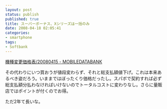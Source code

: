 ```yaml
---
layout: post
status: publish
published: true
title: スーパーボーナス、Xシリーズは一括のみ
date: 2008-04-18 02:05:41
categories:
- smartphone
tags:
- Softbank
---
```

<a href="http://mobiledatabank.jp/index.php?%B5%A1%BC%EF%CA%D1%B9%B9%B2%C1%B3%CA%C9%BD%2F20080415">機種変更価格表/20080415 - MOBILEDATABANK</a>

その代わりにいつ買おうが値段変わらず、それと総支払額値下げ。これは本来あるべき姿だろう。いままではぼったくり価格だったし。スパボで契約すれば必ず総支払額分払わなければいけないのでトータルコストに変わりなし。さらに量販店ではポイントが付くのでお得。

ただ2年て長いな。
